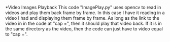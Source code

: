 *Video Images Playback
This code "ImagePlay.py" uses opencv to read in videos and play them back frame by frame. In this case I have it reading in a video I had and displaying them frame by frame. As long as the link to the video in in the code at "cap =", then it should play that video back. If it is in the same directory as the video, then the code can just have to video equal to "cap =".